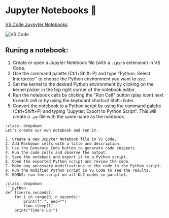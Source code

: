 # Jupyter Notebooks 📓

[VS Code Juypyter Notebooks](https://code.visualstudio.com/docs/datascience/jupyter-notebooks)

![VS Code](./images/vscode-jupyter.png)

## Runing a notebook:

1. Create or open a Jupyter Notebook file (with a `.ipynb` extension) in VS Code.
2. Use the command palette (Ctrl+Shift+P) and type "Python: Select Interpreter" to choose the Python environment you want to use.
3. Set the kernel to the desired Python environment by clicking on the kernel picker in the top right corner of the notebook editor.
4. Run the notebook cells by clicking the "Run Cell" button (play icon) next to each cell or by using the keyboard shortcut Shift+Enter.
5. Convert the notebook to a Python script by using the command palette (Ctrl+Shift+P) and typing "Jupyter: Export to Python Script". This will create a `.py` file with the same name as the notebook.

```{admonition} Exercise
:class: dropdown
Let's create our own notebook and run it.

1. Create a new Jupyter Notebook file in VS Code.
2. Add Markdown cells with a title and description.
3. Use the Generate Code button to generate code snippets
4. Run the code cells and observe the output.
5. Save the notebook and export it to a Python script.
6. Open the exported Python script and review the code.
7. Make any necessary modifications to the code in the Python script.
8. Run the modified Python script in VS Code to see the results.
9. BONUS: run the script on all KLC nodes in parallel.
```


```{admonition} Example Code
:class: dropdown
```python
def timer(n_seconds):
    for i in range(0, n_seconds):
        print(f".", end="")
        time.sleep(1)
    print("Time's up!")
```
